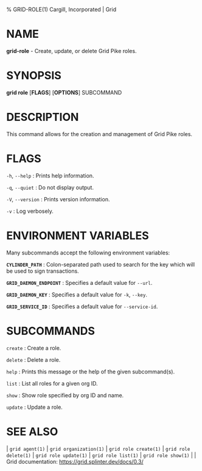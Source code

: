 % GRID-ROLE(1) Cargill, Incorporated | Grid
<!--
  Copyright 2022 Cargill Incorporated
  Licensed under Creative Commons Attribution 4.0 International License
  https://creativecommons.org/licenses/by/4.0/
-->

NAME
====

**grid-role** - Create, update, or delete Grid Pike roles.

SYNOPSIS
========

**grid role** \[**FLAGS**\] \[**OPTIONS**\] SUBCOMMAND

DESCRIPTION
===========

This command allows for the creation and management of Grid Pike roles.

FLAGS
=====

`-h`, `--help`
: Prints help information.

`-q`, `--quiet`
: Do not display output.

`-V`, `--version`
: Prints version information.

`-v`
: Log verbosely.

ENVIRONMENT VARIABLES
=====================

Many subcommands accept the following environment variables:

**`CYLINDER_PATH`**
: Colon-separated path used to search for the key which will be used
  to sign transactions.

**`GRID_DAEMON_ENDPOINT`**
: Specifies a default value for `--url`.

**`GRID_DAEMON_KEY`**
: Specifies a default value for  `-k`, `--key`.

**`GRID_SERVICE_ID`**
: Specifies a default value for `--service-id`.


SUBCOMMANDS
===========

`create`
: Create a role.

`delete`
: Delete a role.

`help`
: Prints this message or the help of the given subcommand(s).

`list`
: List all roles for a given org ID.

`show`
: Show role specified by org ID and name.

`update`
: Update a role.

SEE ALSO
========
| `grid agent(1)`
| `grid organization(1)`
| `grid role create(1)`
| `grid role delete(1)`
| `grid role update(1)`
| `grid role list(1)`
| `grid role show(1)`
|
| Grid documentation: https://grid.splinter.dev/docs/0.3/
